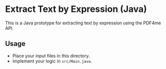 # Extract Text by Expression (Java)

This is a Java prototype for extracting text by expression using the PDF4me API.

## Usage
- Place your input files in this directory.
- Implement your logic in `src/Main.java`. 